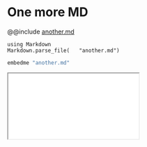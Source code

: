 # One more MD

@@include [another.md](another.md)

```@eval
using Markdown
Markdown.parse_file(   "another.md")
```
```ts
embedme "another.md"
``` 
<iframe src="another.md" title="description"></iframe>

<!--include:../another.md-->
